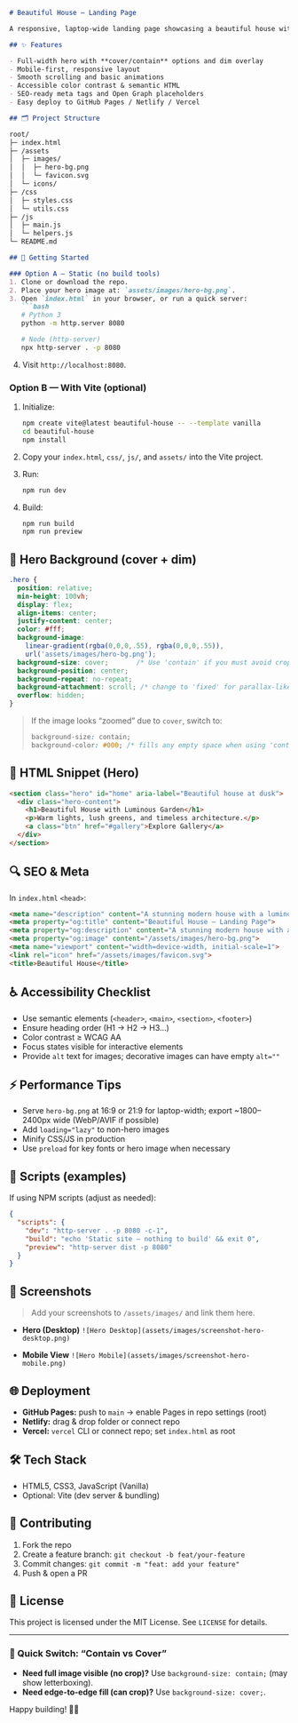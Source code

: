 
````markdown
# Beautiful House — Landing Page

A responsive, laptop-wide landing page showcasing a beautiful house with a lush garden and warm ambient lights. Includes a full-bleed hero section with a dimmed background image, accessible typography, and clean, modern styles.

## ✨ Features

- Full-width hero with **cover/contain** options and dim overlay
- Mobile-first, responsive layout
- Smooth scrolling and basic animations
- Accessible color contrast & semantic HTML
- SEO-ready meta tags and Open Graph placeholders
- Easy deploy to GitHub Pages / Netlify / Vercel

## 🗂 Project Structure

root/
├─ index.html
├─ /assets
│  ├─ images/
│  │  ├─ hero-bg.png
│  │  └─ favicon.svg
│  └─ icons/
├─ /css
│  ├─ styles.css
│  └─ utils.css
├─ /js
│  ├─ main.js
│  └─ helpers.js
└─ README.md

## 🚀 Getting Started

### Option A — Static (no build tools)
1. Clone or download the repo.
2. Place your hero image at: `assets/images/hero-bg.png`.
3. Open `index.html` in your browser, or run a quick server:
   ```bash
   # Python 3
   python -m http.server 8080

   # Node (http-server)
   npx http-server . -p 8080
````

4. Visit `http://localhost:8080`.

### Option B — With Vite (optional)

1. Initialize:

   ```bash
   npm create vite@latest beautiful-house -- --template vanilla
   cd beautiful-house
   npm install
   ```
2. Copy your `index.html`, `css/`, `js/`, and `assets/` into the Vite project.
3. Run:

   ```bash
   npm run dev
   ```
4. Build:

   ```bash
   npm run build
   npm run preview
   ```

## 🎨 Hero Background (cover + dim)

```css
.hero {
  position: relative;
  min-height: 100vh;
  display: flex;
  align-items: center;
  justify-content: center;
  color: #fff;
  background-image:
    linear-gradient(rgba(0,0,0,.55), rgba(0,0,0,.55)),
    url('assets/images/hero-bg.png');
  background-size: cover;       /* Use 'contain' if you must avoid cropping */
  background-position: center;
  background-repeat: no-repeat;
  background-attachment: scroll; /* change to 'fixed' for parallax-like feel */
  overflow: hidden;
}
```

> If the image looks “zoomed” due to `cover`, switch to:
>
> ```css
> background-size: contain;
> background-color: #000; /* fills any empty space when using 'contain' */
> ```

## 🧩 HTML Snippet (Hero)

```html
<section class="hero" id="home" aria-label="Beautiful house at dusk">
  <div class="hero-content">
    <h1>Beautiful House with Luminous Garden</h1>
    <p>Warm lights, lush greens, and timeless architecture.</p>
    <a class="btn" href="#gallery">Explore Gallery</a>
  </div>
</section>
```

## 🔍 SEO & Meta

In `index.html` `<head>`:

```html
<meta name="description" content="A stunning modern house with a luminous garden and elegant architecture.">
<meta property="og:title" content="Beautiful House — Landing Page">
<meta property="og:description" content="A stunning modern house with a luminous garden and elegant architecture.">
<meta property="og:image" content="/assets/images/hero-bg.png">
<meta name="viewport" content="width=device-width, initial-scale=1">
<link rel="icon" href="/assets/images/favicon.svg">
<title>Beautiful House</title>
```

## ♿ Accessibility Checklist

* Use semantic elements (`<header>`, `<main>`, `<section>`, `<footer>`)
* Ensure heading order (H1 → H2 → H3…)
* Color contrast ≥ WCAG AA
* Focus states visible for interactive elements
* Provide `alt` text for images; decorative images can have empty `alt=""`

## ⚡ Performance Tips

* Serve `hero-bg.png` at 16:9 or 21:9 for laptop-width; export \~1800–2400px wide (WebP/AVIF if possible)
* Add `loading="lazy"` to non-hero images
* Minify CSS/JS in production
* Use `preload` for key fonts or hero image when necessary

## 🧪 Scripts (examples)

If using NPM scripts (adjust as needed):

```json
{
  "scripts": {
    "dev": "http-server . -p 8080 -c-1",
    "build": "echo 'Static site — nothing to build' && exit 0",
    "preview": "http-server dist -p 8080"
  }
}
```

## 📸 Screenshots

> Add your screenshots to `/assets/images/` and link them here.

* **Hero (Desktop)**
  `![Hero Desktop](assets/images/screenshot-hero-desktop.png)`

* **Mobile View**
  `![Hero Mobile](assets/images/screenshot-hero-mobile.png)`

## 🌐 Deployment

* **GitHub Pages:** push to `main` → enable Pages in repo settings (root)
* **Netlify:** drag & drop folder or connect repo
* **Vercel:** `vercel` CLI or connect repo; set `index.html` as root

## 🛠 Tech Stack

* HTML5, CSS3, JavaScript (Vanilla)
* Optional: Vite (dev server & bundling)

## 🤝 Contributing

1. Fork the repo
2. Create a feature branch: `git checkout -b feat/your-feature`
3. Commit changes: `git commit -m "feat: add your feature"`
4. Push & open a PR

## 📄 License

This project is licensed under the MIT License. See `LICENSE` for details.

---

### 🔧 Quick Switch: “Contain vs Cover”

* **Need full image visible (no crop)?** Use `background-size: contain;` (may show letterboxing).
* **Need edge-to-edge fill (can crop)?** Use `background-size: cover;`.

Happy building! 🏡✨

```
```
